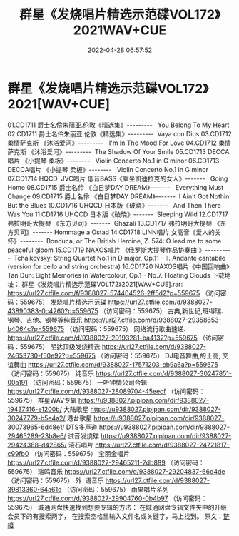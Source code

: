 ﻿---
title: 群星《发烧唱片精选示范碟VOL172》2021WAV+CUE
date: 2022-04-28 06:57:52
categories: 试音碟、非卖品、发烧碟
tags: 纯音乐
---
# 群星《发烧唱片精选示范碟VOL172》2021[WAV+CUE]

01.CD1711
爵士名伶朱丽亚.伦敦《精选集》---------   You
Belong To My Heart
02.CD1711
爵士名伶朱丽亚.伦敦《精选集》---------  Vaya con
Dios
03.CD1712 柔情萨克斯
《沐浴爱河》---------   I'm In The Mood
For Love
04.CD1712 柔情萨克斯
《沐浴爱河》---------  The Shadow Of Your
Smile
05.CD1713 DECCA唱片 《小提琴
柔板》--------   Violin Concerto
No.1 in G minor
06.CD1713 DECCA唱片 《小提琴
柔板》--------   Violin Concerto
No.1 in G minor
07.CD1714
HQCD  JVC唱片
低音BASS《乘坐凯迪拉克的女人》-------   Going
Home
08.CD1715 爵士名伶 《白日梦DAY
DREAM》-------   Everything Must
Change
09.CD1715 爵士名伶 《白日梦DAY
DREAM》-------  I Ain't Got Nothin' But the
Blues
10.CD1716 UHQCD
日本版《破晓》-------   And Then There
Was You
11.CD1716 UHQCD
日本版《破晓》-------  Sleeping Wild
12.CD1717 弗拉明哥大提琴
《东方贝司》-------  Ghazali
13.CD1717 弗拉明哥大提琴 《东方贝司》-------
Hommage a Ostad
14.CD1718
LINN唱片 女高音《爱人的关怀》--------  Bonduca, or The British
Heroine, Z. 574: O lead me to some peaceful gloom
15.CD1719 NAXOS唱片 《俄罗斯大提琴作品协奏曲
》----------  Tchaikovsky: String Quartet No.1 in D
major, Op.11 - II. Andante cantabile (version for cello and string
orchestra)
16.CD1720 NAXOS唱片《中国回响曲》Tan
Dun: Eight Memories in Watercolour, Op.1 - No.7. Floating
Clouds
下载地址：
群星《发烧唱片精选示范碟VOL172》2021[WAV+CUE].rar: https://url27.ctfile.com/f/9388027-574404526-2ff5d2?p=559675
（访问密码：559675）
发烧唱片精选示范碟
https://url27.ctfile.com/d/9388027-43890383-0c4260?p=559675
（访问密码：559675）
古典,新世纪,班得瑞、钢琴、吉他、钢琴等纯音乐
https://url27.ctfile.com/d/9388027-29358653-b4064c?p=559675
（访问密码：559675）
网络流行歌曲速递.
https://url27.ctfile.com/d/9388027-29193281-ba4132?p=559675
（访问密码：559675）
明达顶级发烧精选
https://url27.ctfile.com/d/9388027-24653730-f50e92?p=559675
（访问密码：559675）
DJ电音舞曲,的士高,
交谊舞曲
https://url27.ctfile.com/d/9388027-17571203-eb9a6a?p=559675
（访问密码：559675）
纯音乐
https://url27.ctfile.com/d/9388027-30247851-00a191
（访问密码：559675）
一听钟情公司合辑
https://url27.ctfile.com/d/9388027-28089704-45eecf
（访问密码：559675）
群星WAV专辑
https://u9388027.pipipan.com/dir/9388027-19437416-e1200b/
大陆歌星
https://u9388027.pipipan.com/dir/9388027-30247779-b5e4a2/
港台歌星
https://u9388027.pipipan.com/dir/9388027-30073965-6d48e1/
DTS多声道
https://u9388027.pipipan.com/dir/9388027-29465289-23b8e6/
试音发烧碟
https://u9388027.pipipan.com/dir/9388027-29424388-d42865/
滚石唱片
https://url27.ctfile.com/d/9388027-24721817-c99fb0
（访问密码：559675）
宝丽金唱片
https://url27.ctfile.com/d/9388027-29465211-2db889
（访问密码：559675）
瑞鸣音乐
https://url27.ctfile.com/d/9388027-29204837-66d4de
（访问密码：559675）
外  语音乐
https://url27.ctfile.com/d/9388027-39813360-64a61d
（访问密码：559675）
雨果唱片系列
https://url27.ctfile.com/d/9388027-29904760-0b4b97
（访问密码：559675）
城通网盘快速找到想要专辑的方法：
在城通网盘专辑文件夹中的升级会员下的有搜索两字，
在搜索空格里输入文件名或关键字，马上找到。
原文：[链接](https://blog.sina.com.cn/s/blog_1647c7e7601030wwx.html)